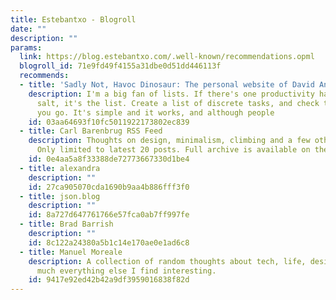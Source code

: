 ```yaml
---
title: Estebantxo - Blogroll
date: ""
description: ""
params:
  link: https://blog.estebantxo.com/.well-known/recommendations.opml
  blogroll_id: 71e9fd49f4155a31dbe0d51dd446113f
  recommends:
  - title: 'Sadly Not, Havoc Dinosaur: The personal website of David Anthony Colarusso'
    description: I'm a big fan of lists. If there's one productivity hack worth its
      salt, it's the list. Create a list of discrete tasks, and check them off as
      you go. It's simple and it works, and although people
    id: 03aa64693f10fc5011922173802ec839
  - title: Carl Barenbrug RSS Feed
    description: Thoughts on design, minimalism, climbing and a few other topics.
      Only limited to latest 20 posts. Full archive is available on the site.
    id: 0e4aa5a8f33388de72773667330d1be4
  - title: alexandra
    description: ""
    id: 27ca905070cda1690b9aa4b886fff3f0
  - title: json.blog
    description: ""
    id: 8a727d647761766e57fca0ab7ff997fe
  - title: Brad Barrish
    description: ""
    id: 8c122a24380a5b1c14e170ae0e1ad6c8
  - title: Manuel Moreale
    description: A collection of random thoughts about tech, life, design and pretty
      much everything else I find interesting.
    id: 9417e92ed42b42a9df3959016838f82d
---
```

